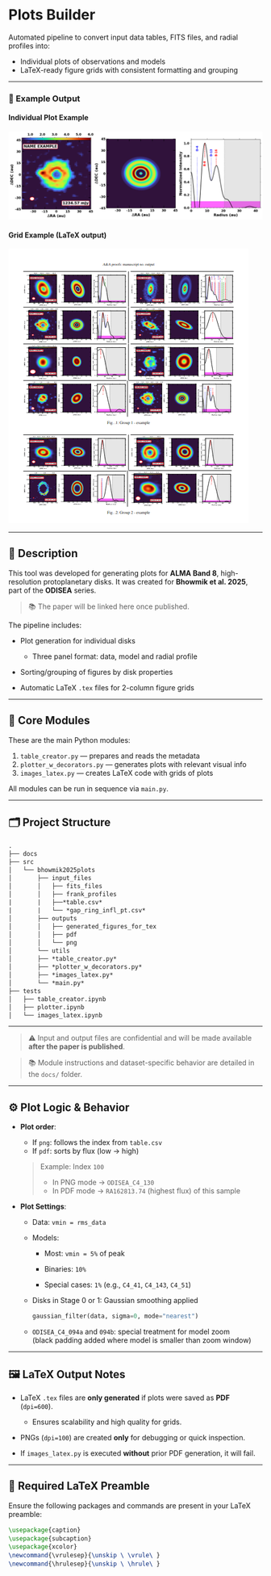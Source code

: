 # Plots Builder

Automated pipeline to convert input data tables, FITS files, and radial profiles into:

- Individual plots of observations and models  
- LaTeX-ready figure grids with consistent formatting and grouping  

---

### 📌 Example Output

#### Individual Plot Example  
![image_example](/src/bhowmik2025plots/imagetest.png)

#### Grid Example (LaTeX output)  
![grid_example](/src/bhowmik2025plots/grid_example.png)

---

## 📄 Description

This tool was developed for generating plots for **ALMA Band 8**, high-resolution protoplanetary disks. It was created for **Bhowmik et al. 2025**, part of the **ODISEA** series.

> 📚 The paper will be linked here once published.

The pipeline includes:

- Plot generation for individual disks
    - Three panel format: data, model and radial profile

- Sorting/grouping of figures by disk properties

- Automatic LaTeX `.tex` files for 2-column figure grids


---

## 🧠 Core Modules

These are the main Python modules:

1. `table_creator.py` — prepares and reads the metadata  
2. `plotter_w_decorators.py` — generates plots with relevant visual info  
3. `images_latex.py` — creates LaTeX code with grids of plots  

All modules can be run in sequence via `main.py`.

---

## 🗂️ Project Structure

```text
.
├── docs
├── src
│   └── bhowmik2025plots
│       ├── input_files
│       │   ├── fits_files
│       │   ├── frank_profiles
|       |   ├──*table.csv*
|       |   └── *gap_ring_infl_pt.csv*
│       ├── outputs
│       │   ├── generated_figures_for_tex
│       │   ├── pdf
│       │   └── png
│       └── utils
│       ├── *table_creator.py*
│       ├── *plotter_w_decorators.py*
│       ├── *images_latex.py*
│       └── *main.py*
├── tests
│   ├── table_creator.ipynb
│   ├── plotter.ipynb
│   └── images_latex.ipynb
```

---

> ⚠️ Input and output files are confidential and will be made available **after the paper is published**.


> 📚 Module instructions and dataset-specific behavior are detailed in the `docs/` folder.

---

## ⚙️ Plot Logic & Behavior

- **Plot order**:
  - If `png`: follows the index from `table.csv` 
  - If `pdf`: sorts by flux (low → high)

  > Example: Index `100`  
  > - In PNG mode → `ODISEA_C4_130`  
  > - In PDF mode → `RA162813.74` (highest flux) of this sample

- **Plot Settings**:
  - Data: `vmin = rms_data`

  - Models:

    - Most: `vmin = 5%` of peak

    - Binaries: `10%`

    - Special cases: `1%` (e.g., `C4_41`, `C4_143`, `C4_51`)

  - Disks in Stage 0 or 1: Gaussian smoothing applied  
    ```python
    gaussian_filter(data, sigma=0, mode="nearest")
    ```

  - `ODISEA_C4_094a` and `094b`: special treatment for model zoom  
    (black padding added where model is smaller than zoom window)

---

## 🖼️ LaTeX Output Notes

- LaTeX `.tex` files are **only generated** if plots were saved as **PDF** (`dpi=600`).

  - Ensures scalability and high quality for grids.

- PNGs (`dpi=100`) are created **only** for debugging or quick inspection.

- If `images_latex.py` is executed **without** prior PDF generation, it will fail.

---

## 🧾 Required LaTeX Preamble

Ensure the following packages and commands are present in your LaTeX preamble:

```latex
\usepackage{caption}
\usepackage{subcaption}
\usepackage{xcolor}
\newcommand{\vrulesep}{\unskip \ \vrule\ }
\newcommand{\hrulesep}{\unskip \ \hrule\ }

